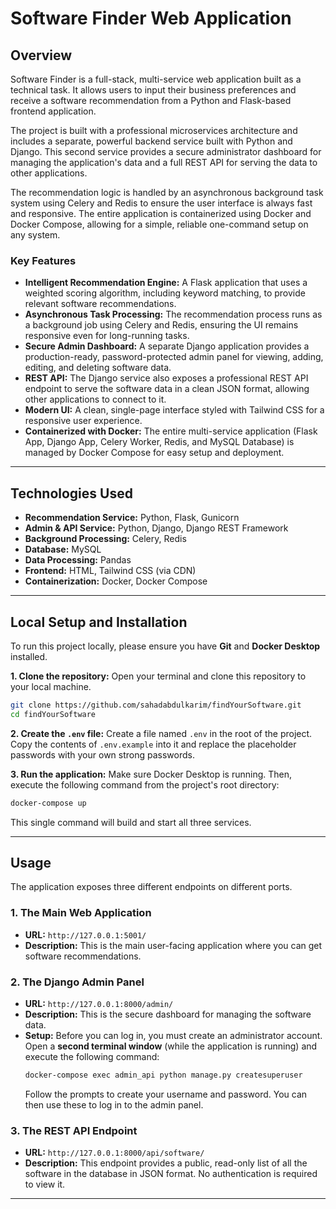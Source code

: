 # Software Finder Web Application

## Overview

Software Finder is a full-stack, multi-service web application built as a technical task. It allows users to input their business preferences and receive a software recommendation from a Python and Flask-based frontend application.

The project is built with a professional microservices architecture and includes a separate, powerful backend service built with Python and Django. This second service provides a secure administrator dashboard for managing the application's data and a full REST API for serving the data to other applications.

The recommendation logic is handled by an asynchronous background task system using Celery and Redis to ensure the user interface is always fast and responsive. The entire application is containerized using Docker and Docker Compose, allowing for a simple, reliable one-command setup on any system.

### Key Features

* **Intelligent Recommendation Engine:** A Flask application that uses a weighted scoring algorithm, including keyword matching, to provide relevant software recommendations.
* **Asynchronous Task Processing:** The recommendation process runs as a background job using Celery and Redis, ensuring the UI remains responsive even for long-running tasks.
* **Secure Admin Dashboard:** A separate Django application provides a production-ready, password-protected admin panel for viewing, adding, editing, and deleting software data.
* **REST API:** The Django service also exposes a professional REST API endpoint to serve the software data in a clean JSON format, allowing other applications to connect to it.
* **Modern UI:** A clean, single-page interface styled with Tailwind CSS for a responsive user experience.
* **Containerized with Docker:** The entire multi-service application (Flask App, Django App, Celery Worker, Redis, and MySQL Database) is managed by Docker Compose for easy setup and deployment.

---

## Technologies Used

* **Recommendation Service:** Python, Flask, Gunicorn
* **Admin & API Service:** Python, Django, Django REST Framework
* **Background Processing:** Celery, Redis
* **Database:** MySQL
* **Data Processing:** Pandas
* **Frontend:** HTML, Tailwind CSS (via CDN)
* **Containerization:** Docker, Docker Compose

---

## Local Setup and Installation

To run this project locally, please ensure you have **Git** and **Docker Desktop** installed.

**1. Clone the repository:**
Open your terminal and clone this repository to your local machine.
```bash
git clone https://github.com/sahadabdulkarim/findYourSoftware.git
cd findYourSoftware
```

**2. Create the `.env` file:**
Create a file named `.env` in the root of the project. Copy the contents of `.env.example` into it and replace the placeholder passwords with your own strong passwords.

**3. Run the application:**
Make sure Docker Desktop is running. Then, execute the following command from the project's root directory:
```bash
docker-compose up
```
This single command will build and start all three services.

---

## Usage

The application exposes three different endpoints on different ports.

### 1. The Main Web Application

* **URL:** `http://127.0.0.1:5001/`
* **Description:** This is the main user-facing application where you can get software recommendations.

### 2. The Django Admin Panel

* **URL:** `http://127.0.0.1:8000/admin/`
* **Description:** This is the secure dashboard for managing the software data.
* **Setup:** Before you can log in, you must create an administrator account. Open a **second terminal window** (while the application is running) and execute the following command:
    ```bash
    docker-compose exec admin_api python manage.py createsuperuser
    ```
    Follow the prompts to create your username and password. You can then use these to log in to the admin panel.

### 3. The REST API Endpoint

* **URL:** `http://127.0.0.1:8000/api/software/`
* **Description:** This endpoint provides a public, read-only list of all the software in the database in JSON format. No authentication is required to view it.

---
